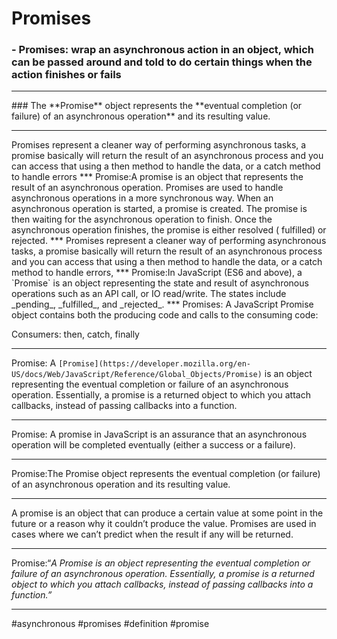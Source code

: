 # Promises
### -   Promises: wrap an asynchronous action in an object, which can be passed around and told to do certain things when the action finishes or fails
<hr>
### The **Promise** object represents the **eventual completion (or failure) of an asynchronous operation** and its resulting value.
<hr>
Promises represent a cleaner way of performing asynchronous tasks, a promise basically will return the result of an asynchronous process and you can access that using a then method to handle the data, or a catch method to handle errors
***
Promise:A promise is an object that represents the result of an asynchronous operation. Promises are used to handle asynchronous operations in a more synchronous way. When an asynchronous operation is started, a promise is created. The promise is then waiting for the asynchronous operation to finish. Once the asynchronous operation finishes, the promise is either resolved ( fulfilled) or rejected.
***
Promises represent a cleaner way of performing asynchronous tasks, a promise basically will return the result of an asynchronous process and you can access that using a then method to handle the data, or a catch method to handle errors,
***
Promise:In JavaScript (ES6 and above), a `Promise` is an object representing the state and result of asynchronous operations such as an API call, or IO read/write. The states include _pending_, _fulfilled_, and _rejected_.
***
Promises: A JavaScript Promise object contains both the producing code and calls to the consuming code:

  Consumers: then, catch, finally
  ***
  Promise: A `[Promise](https://developer.mozilla.org/en-US/docs/Web/JavaScript/Reference/Global_Objects/Promise)` is an object representing the eventual completion or failure of an asynchronous operation. Essentially, a promise is a returned object to which you attach callbacks, instead of passing callbacks into a function.

  ***
  
Promise: A promise in JavaScript is an assurance that an asynchronous operation will be completed eventually (either a success or a failure).
***

Promise:The Promise object represents the eventual completion (or failure) of an asynchronous operation and its resulting value.
***
A promise is an object that can produce a certain value at some point in the future or a reason why it couldn’t produce the value. Promises are used in cases where we can’t predict when the result if any will be returned.
***

Promise:“_A Promise is an object representing the eventual completion or failure of an asynchronous operation. Essentially, a promise is a returned object to which you attach callbacks, instead of passing callbacks into a function.”_
***

#asynchronous
#promises
#definition
#promise 
